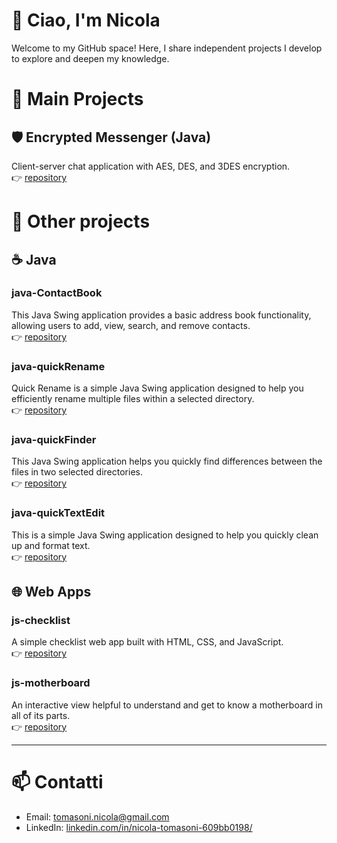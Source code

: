 # 👋 Ciao, I'm Nicola  
Welcome to my GitHub space! Here, I share independent projects I develop to explore and deepen my knowledge.

# 🔧 Main Projects

## 🛡️ Encrypted Messenger (Java)
Client-server chat application with AES, DES, and 3DES encryption.  
👉 [repository](https://github.com/andrea97/encrypted-messenger-java)

# 🔧 Other projects

## ☕ Java

### java-ContactBook
This Java Swing application provides a basic address book functionality, allowing users to add, view, search, and remove contacts.  
👉 [repository](https://github.com/Shalafi01/java-ContactBook)

### java-quickRename
Quick Rename is a simple Java Swing application designed to help you efficiently rename multiple files within a selected directory.  
👉 [repository](https://github.com/Shalafi01/java-quickRename)

### java-quickFinder
This Java Swing application helps you quickly find differences between the files in two selected directories.  
👉 [repository](https://github.com/Shalafi01/java-quickFinder)

### java-quickTextEdit
This is a simple Java Swing application designed to help you quickly clean up and format text.  
👉 [repository](https://github.com/Shalafi01/java-quickTextEdit)

## 🌐 Web Apps

### js-checklist
A simple checklist web app built with HTML, CSS, and JavaScript.  
👉 [repository](https://github.com/Shalafi01/js-checklist)

### js-motherboard
An interactive view helpful to understand and get to know a motherboard in all of its parts.  
👉 [repository](https://github.com/Shalafi01/js-motherboard)

---

# 📫 Contatti

- Email: tomasoni.nicola@gmail.com
- LinkedIn: [linkedin.com/in/nicola-tomasoni-609bb0198/](https://www.linkedin.com/in/nicola-tomasoni-609bb0198/)
